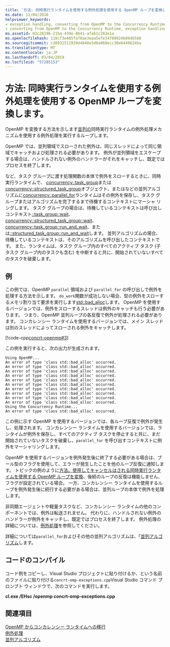 ```yaml
---
title: '方法: 同時実行ランタイムを使用する例外処理を使用する OpenMP ループを変換します。'
ms.date: 11/04/2016
helpviewer_keywords:
- exception handling, converting from OpenMP to the Concurrency Runtime
- converting from OpenMP to the Concurrency Runtime, exception handling
ms.assetid: 03c28196-21ba-439e-8641-afab1c283e1a
ms.openlocfilehash: 118cf3e485fa78ae3eaa5efe34708924b89d6588
ms.sourcegitcommit: c3093251193944840e3d0a068ecc30e6449624ba
ms.translationtype: MT
ms.contentlocale: ja-JP
ms.lasthandoff: 03/04/2019
ms.locfileid: "57285153"
---
```

# <a name="how-to-convert-an-openmp-loop-that-uses-exception-handling-to-use-the-concurrency-runtime"></a>方法: 同時実行ランタイムを使用する例外処理を使用する OpenMP ループを変換します。

OpenMP を変換する方法を示します[並列](../../parallel/concrt/how-to-use-parallel-invoke-to-write-a-parallel-sort-routine.md#parallel)[の](../../parallel/openmp/reference/for-openmp.md)同時実行ランタイムの例外処理メカニズムを使用する例外処理を実行するループします。

OpenMP では、並列領域でスローされた例外は、同じスレッドによって同じ領域でキャッチおよび処理される必要があります。 例外が並列領域をエスケープする場合は、ハンドルされない例外のハンドラーがそれをキャッチし、既定ではプロセスを終了します。

など、タスク グループに渡す処理関数の本体で例外をスローするときに、同時実行ランタイムで、 [concurrency::task_group](reference/task-group-class.md)または[concurrency::structured_task_group](../../parallel/concrt/reference/structured-task-group-class.md)オブジェクト、またはなどの並列アルゴリズムに[concurrency::parallel_for](reference/concurrency-namespace-functions.md#parallel_for)ランタイムはその例外を保存し、タスク グループまたはアルゴリズムを完了するまで待機するコンテキストにマーシャ リングします。 タスク グループの場合は、待機しているコンテキストは呼び出しコンテキスト[::task_group::wait](reference/task-group-class.md#wait)、 [concurrency::structured_task_group::wait](reference/structured-task-group-class.md#wait)、 [concurrency::task_group::run_and_wait](reference/task-group-class.md#run_and_wait)、または[::structured_task_group::run_and_wait](reference/structured-task-group-class.md#run_and_wait)します。 並列アルゴリズムの場合、待機しているコンテキストは、そのアルゴリズムを呼び出したコンテキストです。 また、ランタイムは、タスク グループ内のすべてのアクティブ タスク (子タスク グループ内のタスクも含む) を中断すると共に、開始されていないすべてのタスクを破棄します。

## <a name="example"></a>例

この例では、OpenMP `parallel` 領域および `parallel_for` の呼び出しで例外を処理する方法を示します。 `do_work`関数が成功しない場合、型の例外をスローするメモリ割り当て要求を実行します[std::bad_alloc](../../standard-library/bad-alloc-class.md)します。 OpenMP を使用するバージョンでは、例外をスローするスレッドは例外のキャッチも行う必要があります。 つまり、OpenMP 並列ループの各反復で例外が処理される必要があります。 コンカレンシー ランタイムを使用するバージョンでは、メイン スレッドは別のスレッドによってスローされる例外をキャッチします。

[!code-cpp[concrt-openmp#3](../../parallel/concrt/codesnippet/cpp/convert-an-openmp-loop-that-uses-exception-handling_1.cpp)]

この例を実行すると、次の出力が生成されます。

```Output
Using OpenMP...
An error of type 'class std::bad_alloc' occurred.
An error of type 'class std::bad_alloc' occurred.
An error of type 'class std::bad_alloc' occurred.
An error of type 'class std::bad_alloc' occurred.
An error of type 'class std::bad_alloc' occurred.
An error of type 'class std::bad_alloc' occurred.
An error of type 'class std::bad_alloc' occurred.
An error of type 'class std::bad_alloc' occurred.
An error of type 'class std::bad_alloc' occurred.
An error of type 'class std::bad_alloc' occurred.
Using the Concurrency Runtime...
An error of type 'class std::bad_alloc' occurred.
```

この例に示す OpenMP を使用するバージョンでは、各ループ反復で例外が発生し、処理されます。 コンカレンシー ランタイムを使用するバージョンでは、ランタイムが例外を保存し、すべてのアクティブ タスクを停止すると共に、まだ開始されていないタスクを破棄し、`parallel_for` を呼び出すコンテキストに例外をマーシャリングします。

OpenMP を使用するバージョンを例外発生後に終了する必要がある場合は、ブール型のフラグを使用して、エラーが発生したことを他のループ反復に通知します。 トピックの例のように[方法。使用してキャンセルはされる同時実行ランタイムを使用する OpenMP ループを変換](../../parallel/concrt/convert-an-openmp-loop-that-uses-cancellation.md)、後続のループの反復は機能しません、フラグが設定されている場合。 一方、コンカレンシー ランタイムを使用するループを例外発生後に続行する必要がある場合は、並列ループの本体で例外を処理します。

非同期エージェントや軽量タスクなど、コンカレンシー ランタイムの他のコンポーネントでは、例外は転送されません。 代わりに、ハンドルされない例外のハンドラーが例外をキャッチし、既定ではプロセスを終了します。 例外処理の詳細については、[例外処理](../../parallel/concrt/exception-handling-in-the-concurrency-runtime.md)を参照してください。

詳細については`parallel_for`およびその他の並列アルゴリズムは、「[並列アルゴリズム](../../parallel/concrt/parallel-algorithms.md)します。

## <a name="compiling-the-code"></a>コードのコンパイル

コード例をコピーし、Visual Studio プロジェクトに貼り付けるか、という名前のファイルに貼り付ける`concrt-omp-exceptions.cpp`Visual Studio コマンド プロンプト ウィンドウで、次のコマンドを実行します。

**cl.exe /EHsc /openmp concrt-omp-exceptions.cpp**

## <a name="see-also"></a>関連項目

[OpenMP からコンカレンシー ランタイムへの移行](../../parallel/concrt/migrating-from-openmp-to-the-concurrency-runtime.md)<br/>
[例外処理](../../parallel/concrt/exception-handling-in-the-concurrency-runtime.md)<br/>
[並列アルゴリズム](../../parallel/concrt/parallel-algorithms.md)
